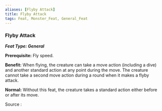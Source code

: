 ```yaml
---
aliases: [Flyby Attack]
title: Flyby Attack
tags: Feat, Monster_Feat, General_Feat
---
```

### Flyby Attack 
***Feat Type: General***

**Prerequisite:** Fly speed.

**Benefit:** When flying, the creature can take a move action (including
a dive) and another standard action at any point during the move. The
creature cannot take a second move action during a round when it makes a
flyby attack.

**Normal:** Without this feat, the creature takes a standard action
either before or after its move.


Source :